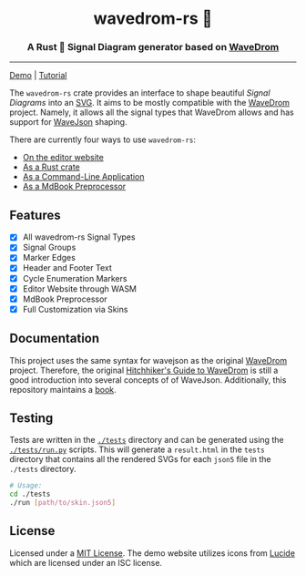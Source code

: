 <center>
    <h1>wavedrom-rs 🌊</h1>
    <h3>A Rust 🦀 <b>Signal Diagram</b> generator based on <a href="https://wavedrom.com/">WaveDrom</a></h3>
</center>

---

[Demo][demo] | [Tutorial][tutorial]

The `wavedrom-rs` crate provides an interface to shape beautiful *Signal
Diagrams* into an [SVG][svg]. It aims to be mostly compatible with the
[WaveDrom][wavedrom-js] project. Namely, it allows all the signal types that
WaveDrom allows and has support for [WaveJson][tutorial] shaping.

There are currently four ways to use `wavedrom-rs`:

- [On the editor website][demo]
- [As a Rust crate][cratesio]
- [As a Command-Line Application][cli]
- [As a MdBook Preprocessor][mdbook-wavedrom]

## Features

- [x] All wavedrom-rs Signal Types
- [x] Signal Groups
- [x] Marker Edges
- [x] Header and Footer Text
- [x] Cycle Enumeration Markers
- [x] Editor Website through WASM
- [x] MdBook Preprocessor
- [x] Full Customization via Skins

## Documentation

This project uses the same syntax for wavejson as the original
[WaveDrom][wavedrom-js] project. Therefore, the original [Hitchhiker's Guide to
WaveDrom][hitchhiker] is still a good introduction into several concepts of
of WaveJson. Additionally, this repository maintains a [book][book].

## Testing

Tests are written in the [`./tests`](./tests) directory and can be generated
using the [`./tests/run.py`](./tests/run.py) scripts. This will generate a
`result.html` in the `tests` directory that contains all the rendered SVGs for
each `json5` file in the `./tests` directory.

```bash
# Usage:
cd ./tests
./run [path/to/skin.json5]
```

## License

Licensed under a [MIT License](./LICENSE). The demo website utilizes icons from
[Lucide][lucide] which are licensed under an ISC license.

[demo]: https://gburghoorn.com/wavedrom
[svg]: https://en.wikipedia.org/wiki/SVG
[wavedrom-js]: https://wavedrom.com/
[tutorial]: https://wavedrom.com/tutorial.html
[lucide]: https://lucide.dev/
[hitchhiker]: https://wavedrom.com/tutorial.html
[cratesio]: https://crates.io/crates/wavedrom-rs
[cli]: ./wavedrom-cli
[mdbook-wavedrom]: ./mdbook-wavedrom
[book]: https://coastalwhite.github.io/wavedrom-rs